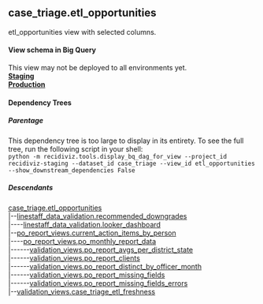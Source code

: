 ## case_triage.etl_opportunities
etl_opportunities view with selected columns. 

#### View schema in Big Query
This view may not be deployed to all environments yet.<br/>
[**Staging**](https://console.cloud.google.com/bigquery?pli=1&p=recidiviz-staging&page=table&project=recidiviz-staging&d=case_triage&t=etl_opportunities)
<br/>
[**Production**](https://console.cloud.google.com/bigquery?pli=1&p=recidiviz-123&page=table&project=recidiviz-123&d=case_triage&t=etl_opportunities)
<br/>

#### Dependency Trees

##### Parentage
This dependency tree is too large to display in its entirety. To see the full tree, run the following script in your shell: <br/>
```python -m recidiviz.tools.display_bq_dag_for_view --project_id recidiviz-staging --dataset_id case_triage --view_id etl_opportunities --show_downstream_dependencies False```

##### Descendants
[case_triage.etl_opportunities](../case_triage/etl_opportunities.md) <br/>
|--[linestaff_data_validation.recommended_downgrades](../linestaff_data_validation/recommended_downgrades.md) <br/>
|----[linestaff_data_validation.looker_dashboard](../linestaff_data_validation/looker_dashboard.md) <br/>
|--[po_report_views.current_action_items_by_person](../po_report_views/current_action_items_by_person.md) <br/>
|----[po_report_views.po_monthly_report_data](../po_report_views/po_monthly_report_data.md) <br/>
|------[validation_views.po_report_avgs_per_district_state](../validation_views/po_report_avgs_per_district_state.md) <br/>
|------[validation_views.po_report_clients](../validation_views/po_report_clients.md) <br/>
|------[validation_views.po_report_distinct_by_officer_month](../validation_views/po_report_distinct_by_officer_month.md) <br/>
|------[validation_views.po_report_missing_fields](../validation_views/po_report_missing_fields.md) <br/>
|------[validation_views.po_report_missing_fields_errors](../validation_views/po_report_missing_fields_errors.md) <br/>
|--[validation_views.case_triage_etl_freshness](../validation_views/case_triage_etl_freshness.md) <br/>

